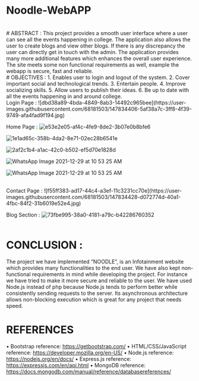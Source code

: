 # Noodle-WebAPP
<br/>
# ABSTRACT :
This project provides a smooth user interface where a user can
see all the events happening in college. The application also
allows the user to create blogs and view other blogs. If there is
any discrepancy the user can directly get in touch with the
admin. The application provides many more additional features
which enhances the overall user experience. The site meets
some non functional requirements as well, example the
webapp is secure, fast and reliable.
<br/>
# OBJECTIVES : 
1. Enables user to login and logout of the system.
2. Cover important social and technological trends.
3. Entertain people.
4. Improve socializing skills.
5. Allow users to publish their ideas.
6. Be up to date with all the events happening in and
around college.
<br/>
Login Page : 
![dbd38a89-4bda-4849-8ab3-14492c965bee](https://user-images.githubusercontent.com/68181503/147834406-5af38a7c-3ff8-4f39-9749-afa4fad9f194.jpg)
<br/>


Home Page : 
![e53e2e05-af4c-4fe9-8de2-3b07e0b8bfe6](https://user-images.githubusercontent.com/68181503/147834390-3bf51792-aab4-4375-a6a9-302cb0ed19f5.jpg)
<br/>


![1e1ad65c-358b-4da2-8e71-02ec28b6541e](https://user-images.githubusercontent.com/68181503/147834419-cb6f7033-8a0d-44cc-b723-5f7e1bd92e49.jpg)
<br/>


![2af2c1b4-a1ac-42c0-b502-ef5d70e1828d](https://user-images.githubusercontent.com/68181503/147834424-cb660e10-fa99-418d-bb1b-f778fa86746f.jpg)
<br/>

![WhatsApp Image 2021-12-29 at 10 53 25 AM](https://user-images.githubusercontent.com/68181503/147843886-7b1287c7-c779-40ed-bb56-e6e2b1676407.jpeg)
<br/>


![WhatsApp Image 2021-12-29 at 10 53 25 AM](https://user-images.githubusercontent.com/68181503/147843901-a2814fb2-2e77-4552-b161-47f8e4cd4146.jpeg)

<br/>
Contact Page : 
![f55ff383-ad17-44c4-a3ef-11c3231cc70e](https://user-images.githubusercontent.com/68181503/147834428-d072774d-40a1-4fbc-84f2-31b6019e52e4.jpg)
<br/>


Blog Section : 
![73fbe995-38a0-4181-a79c-b42286760352](https://user-images.githubusercontent.com/68181503/147834434-e0c93c65-3d72-4adf-bc0b-6af36af24cfb.jpg)
<br/>
<br/>

# CONCLUSION :
The project we have implemented “NOODLE”, is an
Infotainment website which provides many functionalities to
the end user. We have also kept non-functional requirements
in mind while developing the project. For instance we have
tried to make it more secure and reliable to the user. We have
used Node.js instead of php because Node.js tends to perform
better while consistently sending requests to the server. Its
asynchronous architecture allows non-blocking execution which
is great for any project that needs speed.
<br/>
# REFERENCES
• Bootstrap reference: https://getbootstrap.com/
• HTML/CSS/JavaScript reference:
https://developer.mozilla.org/en-US/
• Node.js reference: https://nodejs.org/en/docs/
• Express.js reference: https://expressjs.com/en/api.html
• MongoDB reference:
https://docs.mongodb.com/manual/reference/databasereferences/
